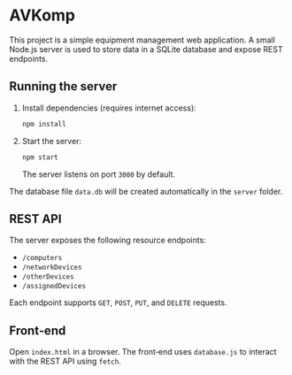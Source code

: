 # AVKomp

This project is a simple equipment management web application. A small Node.js server is used to store data in a SQLite database and expose REST endpoints.

## Running the server

1. Install dependencies (requires internet access):
   ```bash
   npm install
   ```
2. Start the server:
   ```bash
   npm start
   ```
   The server listens on port `3000` by default.

The database file `data.db` will be created automatically in the `server` folder.

## REST API

The server exposes the following resource endpoints:
- `/computers`
- `/networkDevices`
- `/otherDevices`
- `/assignedDevices`

Each endpoint supports `GET`, `POST`, `PUT`, and `DELETE` requests.

## Front‑end

Open `index.html` in a browser. The front‑end uses `database.js` to interact with the REST API using `fetch`.
